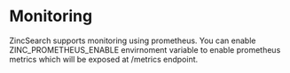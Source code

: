 # Monitoring

ZincSearch supports monitoring using prometheus. You can enable ZINC_PROMETHEUS_ENABLE envirnoment variable to enable prometheus metrics  which will be exposed at /metrics endpoint.



